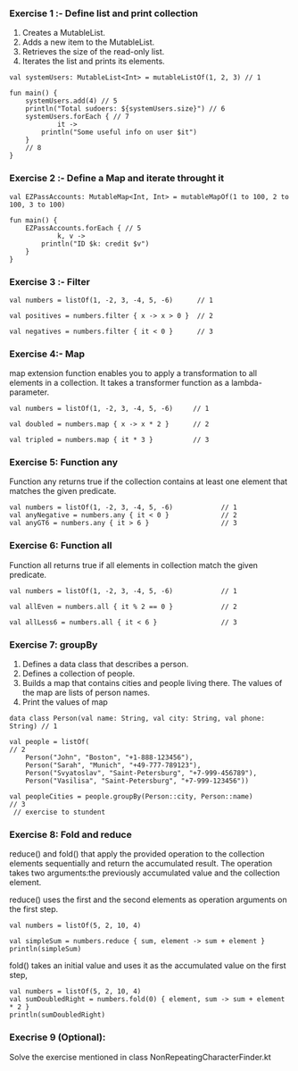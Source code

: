 ### Exercise 1 :- Define list and print collection


1. Creates a MutableList.
2. Adds a new item to the MutableList.
3. Retrieves the size of the read-only list.
4. Iterates the list and prints its elements.
```
val systemUsers: MutableList<Int> = mutableListOf(1, 2, 3) // 1

fun main() {
    systemUsers.add(4) // 5
    println("Total sudoers: ${systemUsers.size}") // 6
    systemUsers.forEach { // 7
            it ->
        println("Some useful info on user $it")
    }
    // 8
}
```

### Exercise 2 :- Define a Map and iterate throught it

```
val EZPassAccounts: MutableMap<Int, Int> = mutableMapOf(1 to 100, 2 to 100, 3 to 100)

fun main() {
    EZPassAccounts.forEach { // 5
            k, v ->
        println("ID $k: credit $v")
    }
}

```
### Exercise 3 :- Filter


```
val numbers = listOf(1, -2, 3, -4, 5, -6)      // 1

val positives = numbers.filter { x -> x > 0 }  // 2

val negatives = numbers.filter { it < 0 }      // 3
```

### Exercise 4:- Map

map extension function enables you to apply a transformation to all elements in a collection. It takes a transformer function as a lambda-parameter.

```
val numbers = listOf(1, -2, 3, -4, 5, -6)     // 1

val doubled = numbers.map { x -> x * 2 }      // 2

val tripled = numbers.map { it * 3 }          // 3
```

### Exercise 5: Function any
Function any returns true if the collection contains at least one element that matches the given predicate.

```
val numbers = listOf(1, -2, 3, -4, 5, -6)            // 1
val anyNegative = numbers.any { it < 0 }             // 2
val anyGT6 = numbers.any { it > 6 }                  // 3
```
### Exercise 6: Function all

Function all returns true if all elements in collection match the given predicate.

```
val numbers = listOf(1, -2, 3, -4, 5, -6)            // 1

val allEven = numbers.all { it % 2 == 0 }            // 2

val allLess6 = numbers.all { it < 6 }                // 3
```
### Exercise 7: groupBy
1. Defines a data class that describes a person.
2. Defines a collection of people.
3. Builds a map that contains cities and people living there. The values of the map are lists of person names.
4. Print the values of map 
```
data class Person(val name: String, val city: String, val phone: String) // 1

val people = listOf(                                                     // 2
    Person("John", "Boston", "+1-888-123456"),
    Person("Sarah", "Munich", "+49-777-789123"),
    Person("Svyatoslav", "Saint-Petersburg", "+7-999-456789"),
    Person("Vasilisa", "Saint-Petersburg", "+7-999-123456"))

val peopleCities = people.groupBy(Person::city, Person::name)            // 3
 // exercise to stundent

```
### Exercise 8: Fold and reduce
reduce() and fold() that apply the provided operation to the collection elements sequentially and return the accumulated result.
The operation takes two arguments:the previously accumulated value and the collection element.

reduce() uses the first and the second elements as operation arguments on the first step.
```
val numbers = listOf(5, 2, 10, 4)

val simpleSum = numbers.reduce { sum, element -> sum + element }
println(simpleSum)
```

fold() takes an initial value and uses it as the accumulated value on the first step,
```
val numbers = listOf(5, 2, 10, 4)
val sumDoubledRight = numbers.fold(0) { element, sum -> sum + element * 2 }
println(sumDoubledRight)
```

### Execrise 9 (Optional): 
Solve the exercise mentioned in class NonRepeatingCharacterFinder.kt


